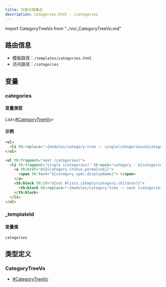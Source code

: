 ```yaml
---
title: 文章分类集合
description: categories.html - /categories
---
```


import CategoryTreeVo from "../vo/_CategoryTreeVo.md"

## 路由信息

- 模板路径：`/templates/categories.html`
- 访问路径：`/categories`

## 变量

### categories

#### 变量类型

List\<[#CategoryTreeVo](#categorytreevo)\>

#### 示例

```html title="/templates/categories.html"
<ul>
  <li th:replace="~{modules/category-tree :: single(categories=${categories})}" />
</ul>
```

```html title="/templates/category-tree.html"
<ul th:fragment="next (categories)">
  <li th:fragment="single (categories)" th:each="category : ${categories}">
    <a th:href="@{${category.status.permalink}}">
      <span th:text="${category.spec.displayName}"> </span>
    </a>
    <th:block th:if="${not #lists.isEmpty(category.children)}">
      <th:block th:replace="~{modules/category-tree :: next (categories=${category.children})}"></th:block>
    </th:block>
  </li>
</ul>
```

### _templateId

#### 变量值

`categories`

## 类型定义

### CategoryTreeVo

<CategoryTreeVo />

- [#CategoryTreeVo](#categorytreevo)
